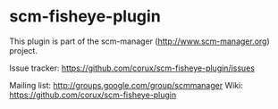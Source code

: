 scm-fisheye-plugin
==============================
This plugin is part of the scm-manager (http://www.scm-manager.org) project.

Issue tracker: https://github.com/corux/scm-fisheye-plugin/issues

Mailing list:  http://groups.google.com/group/scmmanager
Wiki: https://github.com/corux/scm-fisheye-plugin
